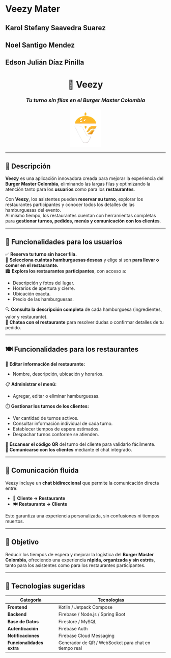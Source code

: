 # Veezy Mater

## Karol Stefany Saavedra Suarez
## Noel Santigo Mendez
## Edson Julián Díaz Pinilla


<div align="center">

# 🍔 **Veezy**
### _Tu turno sin filas en el Burger Master Colombia_
<img src = "Veezy.png" width= "100"> 

---

</div>

## 🌟 Descripción  

**Veezy** es una aplicación innovadora creada para mejorar la experiencia del **Burger Master Colombia**, eliminando las largas filas y optimizando la atención tanto para los **usuarios** como para los **restaurantes**.  

Con **Veezy**, los asistentes pueden **reservar su turno**, explorar los restaurantes participantes y conocer todos los detalles de las hamburguesas del evento.  
Al mismo tiempo, los restaurantes cuentan con herramientas completas para **gestionar turnos, pedidos, menús y comunicación con los clientes**.  

---

## 👤 Funcionalidades para los usuarios  

✅ **Reserva tu turno sin hacer fila.**  
🍔 **Selecciona cuántas hamburguesas deseas** y elige si son **para llevar o comer en el restaurante.**  
🏙️ **Explora los restaurantes participantes**, con acceso a:  
- Descripción y fotos del lugar.  
- Horarios de apertura y cierre.  
- Ubicación exacta.  
- Precio de las hamburguesas.  

🔍 **Consulta la descripción completa** de cada hamburguesa (ingredientes, valor y restaurante).  
💬 **Chatea con el restaurante** para resolver dudas o confirmar detalles de tu pedido.  

---

## 🍽️ Funcionalidades para los restaurantes  

🧾 **Editar información del restaurante:**  
- Nombre, descripción, ubicación y horarios.  

📋 **Administrar el menú:**  
- Agregar, editar o eliminar hamburguesas.  

⏱️ **Gestionar los turnos de los clientes:**  
- Ver cantidad de turnos activos.  
- Consultar información individual de cada turno.  
- Establecer tiempos de espera estimados.  
- Despachar turnos conforme se atienden.  

📲 **Escanear el código QR** del turno del cliente para validarlo fácilmente.  
💬 **Comunicarse con los clientes** mediante el chat integrado.  

---

## 💬 Comunicación fluida

Veezy incluye un **chat bidireccional** que permite la comunicación directa entre:
- 👤 **Cliente → Restaurante**  
- 🍽️ **Restaurante → Cliente**

Esto garantiza una experiencia personalizada, sin confusiones ni tiempos muertos.  

---

## 🎯 Objetivo  

Reducir los tiempos de espera y mejorar la logística del **Burger Master Colombia**, ofreciendo una experiencia **rápida, organizada y sin estrés**, tanto para los asistentes como para los restaurantes participantes.  

---

## 🧩 Tecnologías sugeridas


| Categoría | Tecnologías |
|------------|--------------|
| **Frontend** | Kotlin / Jetpack Compose |
| **Backend** | Firebase / Node.js / Spring Boot |
| **Base de Datos** | Firestore / MySQL |
| **Autenticación** | Firebase Auth |
| **Notificaciones** | Firebase Cloud Messaging |
| **Funcionalidades extra** | Generador de QR / WebSocket para chat en tiempo real |
